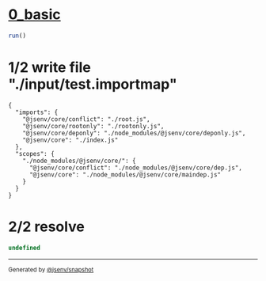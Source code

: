# [0_basic](../../js_import_referencing_subpath_exported.test.mjs#L19)

```js
run()
```

# 1/2 write file "./input/test.importmap"

```importmap
{
  "imports": {
    "@jsenv/core/conflict": "./root.js",
    "@jsenv/core/rootonly": "./rootonly.js",
    "@jsenv/core/deponly": "./node_modules/@jsenv/core/deponly.js",
    "@jsenv/core": "./index.js"
  },
  "scopes": {
    "./node_modules/@jsenv/core/": {
      "@jsenv/core/conflict": "./node_modules/@jsenv/core/dep.js",
      "@jsenv/core": "./node_modules/@jsenv/core/maindep.js"
    }
  }
}
```

# 2/2 resolve

```js
undefined
```

---

<sub>
  Generated by <a href="https://github.com/jsenv/core/tree/main/packages/independent/snapshot">@jsenv/snapshot</a>
</sub>
